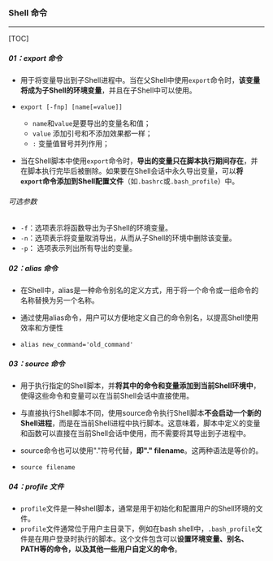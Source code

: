 ### Shell 命令

------

[TOC]

##### 01：export 命令

- 用于将变量导出到子Shell进程中。当在父Shell中使用`export`命令时，**该变量将成为子Shell的环境变量**，并且在子Shell中可以使用。

- ```
  export [-fnp] [name[=value]]
  ```

  - `name`和`value`是要导出的变量名和值；
  - `value` 添加引号和不添加效果都一样；
  - `:` 变量值冒号并列作用；

- 当在Shell脚本中使用`export`命令时，**导出的变量只在脚本执行期间存在**，并在脚本执行完毕后被删除。如果要在Shell会话中永久导出变量，可以**将`export`命令添加到Shell配置文件**（如`.bashrc`或`.bash_profile`）中。

###### 可选参数

- `-f`：选项表示将函数导出为子Shell的环境变量。
- `-n`：选项表示将变量取消导出，从而从子Shell的环境中删除该变量。
- `-p`： 选项表示列出所有导出的变量。

##### 02：alias 命令

- 在Shell中，alias是一种命令别名的定义方式，用于将一个命令或一组命令的名称替换为另一个名称。

- 通过使用alias命令，用户可以方便地定义自己的命令别名，以提高Shell使用效率和方便性

- ```shell
  alias new_command='old_command'
  ```

##### 03：source 命令

- 用于执行指定的Shell脚本，并**将其中的命令和变量添加到当前Shell环境中**，使得这些命令和变量可以在当前Shell会话中直接使用。

- 与直接执行Shell脚本不同，使用source命令执行Shell脚本**不会启动一个新的Shell进程**，而是在当前Shell进程中执行脚本。这意味着，脚本中定义的变量和函数可以直接在当前Shell会话中使用，而不需要将其导出到子进程中。

- source命令也可以使用"."符号代替，**即"." filename**。这两种语法是等价的。

- ```shell
  source filename
  ```

##### 04：profile 文件

- `profile`文件是一种shell脚本，通常是用于初始化和配置用户的Shell环境的文件。
- `profile`文件通常位于用户主目录下，例如在bash shell中，`.bash_profile`文件是在用户登录时执行的脚本。这个文件包含可以**设置环境变量、别名、PATH等的命令，以及其他一些用户自定义的命令**。